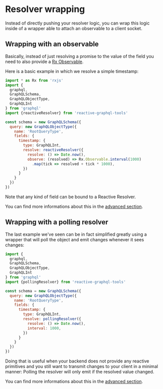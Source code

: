 # Resolver wrapping

Instead of directly pushing your resolver logic, you can wrap this logic inside
of a wrapper able to attach an observable to a client socket.

## Wrapping with an observable

Basically, instead of just resolving a promise to the value of the field you
need to also provide a [Rx Observable][rx-obs].

Here is a basic example in which we resolve a simple timestamp:

```js
import * as Rx from 'rxjs'
import {
  graphql,
  GraphQLSchema,
  GraphQLObjectType,
  GraphQLInt
} from 'graphql'
import {reactiveResolver} from 'reactive-graphql-tools'

const schema = new GraphQLSchema({
  query: new GraphQLObjectType({
    name: 'RootQueryType',
    fields: {
      timestamp: {
        type: GraphQLInt,
        resolve: reactiveResolver({
          resolve: () => Date.now(),
          observe: (resolved) => Rx.Observable.interval(1000)
            .map(tick => resolved + tick * 1000),
        })
      }
    }
  })
})
```

Note that any kind of field can be bound to a Reactive Resolver.

You can find more informations about this in the [advanced section](
/docs/advanced/resolver-wrapping.md#-reactiveresolver).

## Wrapping with a polling resolver

The last example we've seen can be in fact simplified greatly using a wrapper
that will poll the object and emit changes whenever it sees changes:

```js
import {
  graphql,
  GraphQLSchema,
  GraphQLObjectType,
  GraphQLInt
} from 'graphql'
import {pollingResolver} from 'reactive-graphql-tools'

const schema = new GraphQLSchema({
  query: new GraphQLObjectType({
    name: 'RootQueryType',
    fields: {
      timestamp: {
        type: GraphQLInt,
        resolve: pollingResolver({
          resolve: () => Date.now(),
          interval: 1000,
        })
      }
    }
  })
})
```

Doing that is useful when your backend does not provide any reactive primitives
and you still want to transmit changes to your client in a minimal manner:
Polling the resolver will only emit if the resolved value changed.

You can find more informations about this in the [advanced section](
/docs/advanced/resolver-wrapping.md#-pollingresolver).

[rx-obs]: http://reactivex.io/rxjs/class/es6/Observable.js~Observable.html
